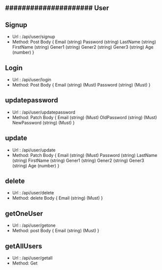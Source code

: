 ## ##################### User ######

## Signup
- Url : /api/user/signup 
- Method: Post
Body {
    Email (string)
    Password (string)
    LastName (string)
    FirstName (string)
    Gener1 (string)
    Gener2 (string)
    Gener3 (string)
    Age (number) 
}

## Login
- Url : /api/user/login 
- Method: Post
Body {
    Email (string) (Must)
    Password (string) (Must)
}

## updatepassword
- Url : /api/user/updatepassword 
- Method: Patch
Body {
    Email (string) (Must)
    OldPassword (string) (Must)
    NewPassword (string) (Must)
}

## update
- Url : /api/user/update 
- Method: Patch
Body {
    Email (string) (Must)
    Password (string)
    LastName (string)
    FirstName (string)
    Gener1 (string)
    Gener2 (string)
    Gener3 (string)
    Age (number)
}

## delete
- Url : /api/user/delete 
- Method: delete
Body {
    Email (string) (Must)
}

## getOneUser
- Url : /api/user/getone 
- Method: post
Body {
    Email (string) (Must)
}

## getAllUsers
- Url : /api/user/getall 
- Method: Get
